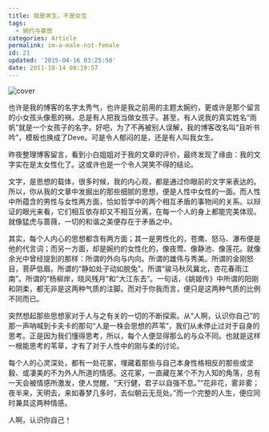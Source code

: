 ```yaml
---
title: 我是男生，不是女生
tags:
  - 婉约与豪放
categories: Article
permalink: im-a-male-not-female
id: 21
updated: '2015-04-16 03:25:50'
date: 2011-10-14 08:19:57
---
```


![cover](https://cat.yufan.me/cats/054356JoM.jpg)

也许是我的博客的名字太秀气，也许是我之前用的主题太婉约，更或许是那个留言的小女孩头像惹的祸，总是有人把我当做女孩子。甚至，有人说我的真实姓名“雨帆”就是一个女孩子的名字。好吧，为了不再被别人误解，我的博客改名叫“且听书吟”，模板也换成了Deve。可是令人郁闷的是，还是有人叫我女生。

昨夜整理博客留言，看到小白姐姐对于我的文章的评价，最终发现了缘由：我的文字实在是太女性化了。这或许也是一个令人哭笑不得的结论。

<!--more-->

文字，是思想的载体，很多时候，我的内心观，都是通过你眼前的文字来表达的。所以，你从我的文章中发掘出的那些细腻的思想，便是人性中女性的一面。而人性中所蕴含的男性与女性两方面，恰如哲学中的两个相互矛盾的事物间的关系。以辩证的眼光来看，它们相互依存却又不相互分离，在每一个人的身上都能完美体现。就像猛虎与蔷薇，一切的和谐之美便存在于矛盾之中。

其实，每个人内心的思想都含有两方面；其一是男性化的，苍鹰、怒马、瀑布便是他的代言词；而另一方面，却是婉约的女性化的，像夜莺、像静池、像莲花。就像余光中曾经提到的那样：所谓的外向与内向。所谓的雄伟与秀美。所谓的金刚怒目，菩萨低眉。所谓的“静如处子动如脱兔”。所谓“骏马秋风冀北，杏花春雨江南”。所谓的“杨柳岸，晓风残月”和“大江东去”。一句话，《姚姬传》中所谓的阳刚和阴柔，都无非是这两种气质的注脚。而对于你我而言，便只是这两种气质的比例不同而已。

突然想起那些思想家对于人与之有关的一切的不断探索。从“人啊，认识你自己”的那一声呐喊到卡夫卡的那句“人是一株会思想的芦苇”，我们从未停止过对于自身的思考。正是因为我们懂得思考，所以，每个人便显得那么的与众不同。也就是这样一根能思考的苇草，才有了对于人性中的刚与柔的讨论。

每个人的心灵深处，都有一处花冢，埋藏着那些与自己本身性格相反的那些或坚毅、或凄美的不为外人所道的情感。这花冢，一直藏在某个不为人知的角落，总有一天会被情感所激发，使人觉醒。“天行健，君子以自强不息。”“花非花，雾非雾；夜半来，天明去，来如春梦几多时，去似朝云无觅处。”而一个完整的人生，便应同时兼具这两种情感。

人啊，认识你自己！

